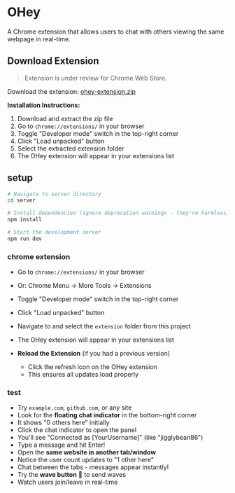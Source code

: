 # OHey

A Chrome extension that allows users to chat with others viewing the same webpage in real-time.

## Download Extension

> Extension is under review for Chrome Web Store.


Download the extension: [ohey-extension.zip](extension/ohey-extension.zip)

**Installation Instructions:**
1. Download and extract the zip file
2. Go to `chrome://extensions/` in your browser
3. Toggle "Developer mode" switch in the top-right corner
4. Click "Load unpacked" button
5. Select the extracted extension folder
6. The OHey extension will appear in your extensions list

## setup

```bash
# Navigate to server directory
cd server

# Install dependencies (ignore deprecation warnings - they're harmless)
npm install

# Start the development server
npm run dev
```

### chrome extension
- Go to `chrome://extensions/` in your browser
- Or: Chrome Menu → More Tools → Extensions
- Toggle "Developer mode" switch in the top-right corner
- Click "Load unpacked" button
- Navigate to and select the `extension` folder from this project
- The OHey extension will appear in your extensions list

-  **Reload the Extension** (if you had a previous version)
   - Click the refresh icon on the OHey extension
   - This ensures all updates load properly


### test

- Try `example.com`, `github.com`, or any site
- Look for the **floating chat indicator** in the bottom-right corner
- It shows "0 others here" initially
- Click the chat indicator to open the panel
- You'll see "Connected as [YourUsername]" (like "jigglybean86")
- Type a message and hit Enter!
- Open the **same website in another tab/window**
- Notice the user count updates to "1 other here"
- Chat between the tabs - messages appear instantly!
- Try the **wave button** 👋 to send waves
- Watch users join/leave in real-time
